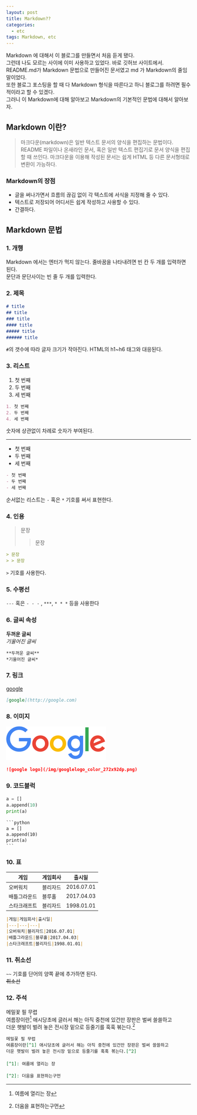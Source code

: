 ```yaml
---
layout: post
title: Markdown??
categories:
  - etc
tags: Markdown, etc
---
```


Markdown 에 대해서 이 블로그를 만들면서 처음 듣게 됐다.  
그런데 나도 모르는 사이에 이미 사용하고 있었다. 바로 깃허브 사이트에서. README.md가 Markdown 문법으로 만들어진 문서였고 md 가 Markdown의 줄임말이었다.  
또한 블로그 포스팅을 할 때 다 Markdown 형식을 따른다고 하니 블로그를 하려면 필수적이라고 할 수 있겠다.  
그러니 이 Markdown에 대해 알아보고 Markdown의 기본적인 문법에 대해서 알아보자.  

## Markdown 이란?

> 마크다운(markdown)은 일반 텍스트 문서의 양식을 편집하는 문법이다. README 파일이나 온새라인 문서, 혹은 일반 텍스트 편집기로 문서 양식을 편집할 때 쓰인다. 마크다운을 이용해 작성된 문서는 쉽게 HTML 등 다른 문서형태로 변환이 가능하다.



### Markdown의 장점

- 글을 써나가면서 흐름의 끊김 없이 각 텍스트에 서식을 지정해 줄 수 있다.
- 텍스트로 저장되어 어디서든 쉽게 작성하고 사용할 수 있다.
- 간결하다.

## Markdown 문법

### 1. 개행  
Markdown 에서는 엔터가 먹지 않는다. 줄바꿈을 나타내려면 빈 칸 두 개를 입력하면 된다.  
문단과 문단사이는 빈 줄 두 개를 입력한다.

### 2. 제목

```md
# title
## title
### title
#### title
##### title
###### title
```
`#`의 갯수에 따라 글자 크기가 작아진다. HTML의 h1~h6 태그와 대응된다.

### 3. 리스트
1. 첫 번째
2. 두 번째
4. 세 번째

```md
1. 첫 번째
2. 두 번째
4. 세 번째
```

숫자에 상관없이 차례로 숫자가 부여된다.

---

- 첫 번째
- 두 번째
- 세 번째

```md
- 첫 번째
- 두 번째
- 세 번째
```
순서없는 리스트는 `-` 혹은 `*` 기호를 써서 표현한다.

### 4. 인용
> 문장
> > 문장

```md
> 문장
> > 문장
```
`>` 기호를 사용한다.

### 5. 수평선
`---` 혹은 `- - -` , `***`, `* * *` 등을 사용한다

### 6. 글씨 속성
**두꺼운 글씨**  
*기울어진 글씨*
```md
**두꺼운 글씨**
*기울어진 글씨*
```

### 7. 링크
[google](http://google.com)
```md
[google](http://google.com)
```

### 8. 이미지
![google logo](/img/googlelogo_color_272x92dp.png)
```md
![google logo](/img/googlelogo_color_272x92dp.png)
```

### 9. 코드블럭

```python
a = []
a.append(10)
print(a)
```

~~~
```python
a = []
a.append(10)
print(a)
```
~~~

### 10. 표

|게임|게임회사|출시일|
|---|---|---|
|오버워치|블리자드|2016.07.01|
|배틀그라운드|블루홀|2017.04.03|
|스타크래프트|블리자드|1998.01.01|

```md
|게임|게임회사|출시일|
|---|---|---|
|오버워치|블리자드|2016.07.01|
|배틀그라운드|블루홀|2017.04.03|
|스타크래프트|블리자드|1998.01.01|
```

### 11. 취소선

`~~` 기호를 단어의 양쪽 끝에 추가하면 된다.  
~~취소선~~

### 12. 주석

메밀꽃 필 무렵  
여름장이란[^1] 애시당초에 글러서 해는 아직 중천에 있건만 장판은 벌써 쓸쓸하고  
더운 햇발이 벌려 놓은 전시장 밑으로 등줄기를 훅훅 볶는다.[^2]  

[^1]: 여름에 열리는 장

[^2]: 더움을 표현하는구먼

```md
메밀꽃 필 무렵  
여름장이란[^1] 애시당초에 글러서 해는 아직 중천에 있건만 장판은 벌써 쓸쓸하고  
더운 햇발이 벌려 놓은 전시장 밑으로 등줄기를 훅훅 볶는다.[^2]  

[^1]: 여름에 열리는 장

[^2]: 더움을 표현하는구먼
```
